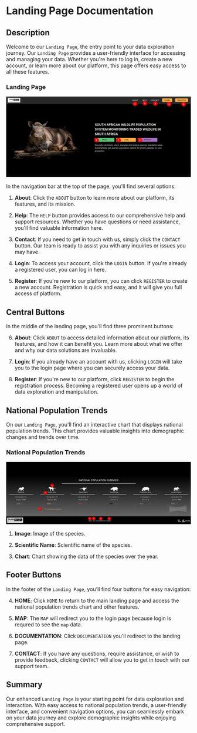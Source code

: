 # Landing Page Documentation

## Description

Welcome to our `Landing Page`, the entry point to your data exploration journey. Our `Landing Page` provides a user-friendly interface for accessing and managing your data. Whether you're here to log in, create a new account, or learn more about our platform, this page offers easy access to all these features.

### Landing Page
![Landing Page](./img/landing-page-1.png)

In the navigation bar at the top of the page, you'll find several options:

1. **About**: Click the `ABOUT` button to learn more about our platform, its features, and its mission.

2. **Help**: The `HELP` button provides access to our comprehensive help and support resources. Whether you have questions or need assistance, you'll find valuable information here.

3. **Contact**: If you need to get in touch with us, simply click the `CONTACT` button. Our team is ready to assist you with any inquiries or issues you may have.

4. **Login**: To access your account, click the `LOGIN` button. If you're already a registered user, you can log in here.

5. **Register**: If you're new to our platform, you can click `REGISTER` to create a new account. Registration is quick and easy, and it will give you full access of platform.

## Central Buttons

In the middle of the landing page, you'll find three prominent buttons:

6. **About**: Click `ABOUT` to access detailed information about our platform, its features, and how it can benefit you. Learn more about what we offer and why our data solutions are invaluable.

7. **Login**: If you already have an account with us, clicking `LOGIN` will take you to the login page where you can securely access your data.

8. **Register**: If you're new to our platform, click `REGISTER` to begin the registration process. Becoming a registered user opens up a world of data exploration and manipulation.

## National Population Trends

On our `Landing Page`, you'll find an interactive chart that displays national population trends. This chart provides valuable insights into demographic changes and trends over time.
### National Population Trends
![National Population Trends](./img/landing-page-2.png)

1. **Image**: Image of the species.

2. **Scientific Name**: Scientific name of the species.

3. **Chart**: Chart showing the data of the species over the year.

## Footer Buttons

In the footer of the `Landing Page`, you'll find four buttons for easy navigation:

4. **HOME**: Click `HOME` to return to the main landing page and access the national population trends chart and other features.

5. **MAP**: The `MAP` will redirect you to the login page because login is requred to see the `map` data.

6. **DOCUMENTATION**: Click `DOCUMENTATION` you'll redirect to the landing page.

7. **CONTACT**: If you have any questions, require assistance, or wish to provide feedback, clicking `CONTACT` will allow you to get in touch with our support team.
## Summary

Our enhanced `Landing Page` is your starting point for data exploration and interaction. With easy access to national population trends, a user-friendly interface, and convenient navigation options, you can seamlessly embark on your data journey and explore demographic insights while enjoying comprehensive support.